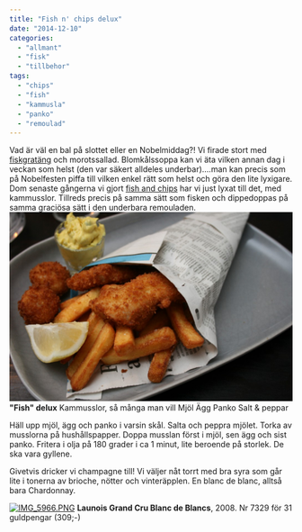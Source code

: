 ```yaml
---
title: "Fish n' chips delux"
date: "2014-12-10"
categories: 
  - "allmant"
  - "fisk"
  - "tillbehor"
tags: 
  - "chips"
  - "fish"
  - "kammusla"
  - "panko"
  - "remoulad"
---
```


Vad är väl en bal på slottet eller en Nobelmiddag?! Vi firade stort med [fiskgratäng](http://import.local/2014/09/29/fiskgratang/) och morotssallad. Blomkålssoppa kan vi äta vilken annan dag i veckan som helst (den var säkert alldeles underbar)....man kan precis som på Nobelfesten piffa till vilken enkel rätt som helst och göra den lite lyxigare. Dom senaste gångerna vi gjort [fish and chips](http://import.local/2012/01/09/fish-n-chips/) har vi just lyxat till det, med kammusslor. Tillreds precis på samma sätt som fisken och dippedoppas på samma graciösa sätt i den underbara remouladen. [![IMG_7023](/static/img/IMG_7023-1024x682.jpg)](http://import.local/wp-content/uploads/2014/11/IMG_7023.jpg) **"Fish" delux** Kammusslor, så många man vill Mjöl Ägg Panko Salt & peppar

Häll upp mjöl, ägg och panko i varsin skål. Salta och peppra mjölet. Torka av musslorna på hushållspapper. Doppa musslan först i mjöl, sen ägg och sist panko. Fritera i olja på 180 grader i ca 1 minut, lite beroende på storlek. De ska vara gyllene.

Givetvis dricker vi champagne till! Vi väljer nåt torrt med bra syra som går lite i tonerna av brioche, nötter och vinteräpplen. En blanc de blanc, alltså bara Chardonnay.  
  
[![IMG_5966.PNG](/static/img/IMG_5966.png)](http://import.local/wp-content/uploads/2014/12/IMG_5966.png) **Launois Grand Cru Blanc de Blancs**, 2008. Nr 7329 för 31 guldpengar (309;-)
